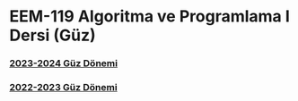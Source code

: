 # EEM-119 Algoritma ve Programlama I Dersi (Güz)

### [2023-2024 Güz Dönemi](./23_24_Guz/)

### [2022-2023 Güz Dönemi](./22_23_Guz/)



